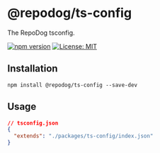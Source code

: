 # @repodog/ts-config

The RepoDog tsconfig.

[![npm version](https://badge.fury.io/js/%40repodog%2Fts-config.svg)](https://badge.fury.io/js/%40repodog%2Fts-config)
[![License: MIT](https://img.shields.io/badge/License-MIT-yellow.svg)](LICENSE)

## Installation

```shell
npm install @repodog/ts-config --save-dev
```

## Usage

```json
// tsconfig.json
{
  "extends": "./packages/ts-config/index.json"
}
```
